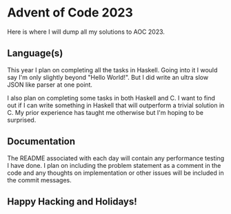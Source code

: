 # Advent of Code 2023

Here is where I will dump all my solutions to AOC 2023.

## Language(s)

This year I plan on completing all the tasks in Haskell. Going
into it I would say I'm only slightly beyond "Hello World!". But I
did write an ultra slow JSON like parser at one point.

I also plan on completing some tasks in both Haskell and C. I want
to find out if I can write something in Haskell that will
outperform a trivial solution in C. My prior experience has taught
me otherwise but I'm hoping to be surprised.

## Documentation

The README associated with each day will contain any performance
testing I have done. I plan on including the problem statement as
a comment in the code and any thoughts on implementation or other
issues will be included in the commit messages.

## Happy Hacking and Holidays!
